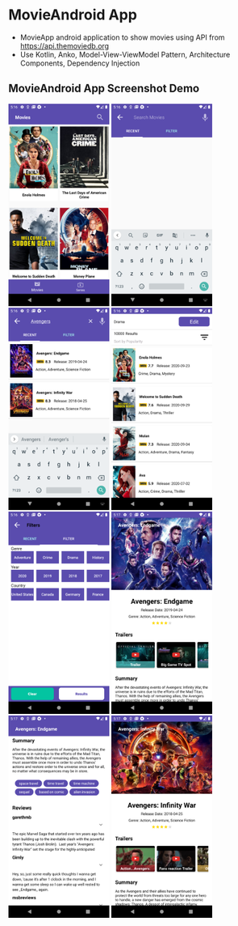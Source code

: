 # MovieAndroid App
* MovieApp android application to show movies using API from https://api.themoviedb.org
* Use Kotlin, Anko, Model-View-ViewModel Pattern, Architecture Components, Dependency Injection
## MovieAndroid App Screenshot Demo

<p float="left">
  <img src="https://raw.githubusercontent.com/FirmanMFK/MovieAndroid/master/Screenshot_1602238581.png" height="400" />
  <img src="https://raw.githubusercontent.com/FirmanMFK/MovieAndroid/master/Screenshot_1602238595.png" height="400" />
  <img src="https://raw.githubusercontent.com/FirmanMFK/MovieAndroid/master/Screenshot_1602238605.png" height="400" />
  <img src="https://raw.githubusercontent.com/FirmanMFK/MovieAndroid/master/Screenshot_1602238618.png" height="400" />
  <img src="https://raw.githubusercontent.com/FirmanMFK/MovieAndroid/master/Screenshot_1602238610.png" height="400" />
  <img src="https://raw.githubusercontent.com/FirmanMFK/MovieAndroid/master/Screenshot_1602238634.png" height="400" />
  <img src="https://raw.githubusercontent.com/FirmanMFK/MovieAndroid/master/Screenshot_1602238639.png" height="400" />
  <img src="https://raw.githubusercontent.com/FirmanMFK/MovieAndroid/master/Screenshot_1602238647.png" height="400" />
</p>